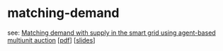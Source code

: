 matching-demand
===============

see: [Matching demand with supply in the smart grid using agent-based multiunit auction](http://ieeexplore.ieee.org/stamp/stamp.jsp?tp=&arnumber=6465595&isnumber=6465521)
[[pdf](http://infoscience.epfl.ch/record/184023/)]
[[slides](https://github.com/tritritri/matching-demand/blob/master/matching-demand-slides.pdf)]


